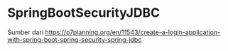 # SpringBootSecurityJDBC

Sumber dari https://o7planning.org/en/11543/create-a-login-application-with-spring-boot-spring-security-spring-jdbc
